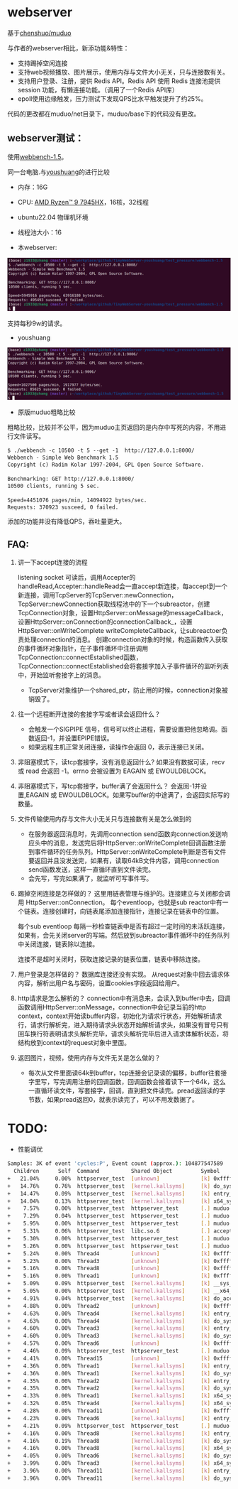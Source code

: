 # webserver

基于[chenshuo/muduo](https://github.com/chenshuo/muduo)

与作者的webserver相比，新添功能&特性：
* 支持踢掉空闲连接
* 支持web视频播放、图片展示，使用内存与文件大小无关，只与连接数有关。
* 支持用户登录、注册，提供 Redis API。Redis API 使用 Redis 连接池提供 session 功能，有懒连接功能。（调用了一个Redis API库）
* epoll使用边缘触发，压力测试下发现QPS比水平触发提升了约25%。

代码的更改都在muduo/net目录下，muduo/base下的代码没有更改。

## webserver测试：

使用[webbench-1.5](https://github.com/qinguoyi/TinyWebServer/tree/master/test_pressure/webbench-1.5)。

同一台电脑.与[youshuang](https://github.com/qinguoyi/TinyWebServer)的进行比较

* 内存：16G
* CPU: [AMD Ryzen™ 9 7945HX](https://www.amd.com/en/products/processors/laptop/ryzen/7000-series/amd-ryzen-9-7945hx.html)，16核，32线程
* ubuntu22.04 物理机环境
* 线程池大小：16

* 本webserver:

![alt text](images/thismuduo.png)

支持每秒9w的请求。

* youshuang

![alt text](images/youshuang.png)

* 原版muduo粗略比较

粗略比较，比较并不公平，因为muduo主页返回的是内存中写死的内容，不用进行文件读写。

```
$ ./webbench -c 10500 -t 5 --get -1  http://127.0.0.1:8000/
Webbench - Simple Web Benchmark 1.5
Copyright (c) Radim Kolar 1997-2004, GPL Open Source Software.

Benchmarking: GET http://127.0.0.1:8000/
10500 clients, running 5 sec.

Speed=4451076 pages/min, 14094922 bytes/sec.
Requests: 370923 susceed, 0 failed.
```

添加的功能并没有降低QPS，吞吐量更大。


## FAQ:

1. 讲一下accept连接的流程

   listening socket 可读后，调用Accepter的handleRead,Accepter::handleRead会一直accept新连接，每accept到一个新连接，调用TcpServer的TcpServer::newConnection，TcpServer::newConnection获取线程池中的下一个subreactor，创建TcpConnection对象，设置HttpServer::onMessage的messageCallback，设置HttpServer::onConnection的connectionCallback_，设置HttpServer::onWriteComplete writeCompleteCallback，让subreactoer负责处理connection的消息。
   创建connection对象的时候，构造函数传入获取的事件循环对象指针，在子事件循环中注册调用TcpConnection::connectEstablished函数，TcpConnection::connectEstablished会将套接字加入子事件循环的监听列表中，开始监听套接字上的消息。

   * TcpServer对象维护一个shared_ptr，防止用的时候，connection对象被销毁了。

2. 往一个远程断开连接的套接字写或者读会返回什么？
   * 会触发一个SIGPIPE 信号，信号可以终止进程，需要设置把他忽略调。函数返回-1，并设置EPIPE错误。
   * 如果远程主机正常关闭连接，读操作会返回 0，表示连接已关闭。
3. 非阻塞模式下，读tcp套接字，没有消息返回什么?
   如果没有数据可读，recv 或 read 会返回 -1。errno 会被设置为 EAGAIN 或 EWOULDBLOCK。
4. 非阻塞模式下，写tcp套接字，buffer满了会返回什么？
   会返回-1并设置,EAGAIN 或 EWOULDBLOCK。如果写buffer的中途满了，会返回实际写的数量。

5. 文件传输使用内存与文件大小无关只与连接数有关是怎么做到的
   * 在服务器返回消息时，先调用connection send函数向connection发送响应头中的消息，发送完后将HttpServer::onWriteComplete回调函数注册到事件循环的任务队列。HttpServer::onWriteComplete判断是否有文件要返回并且没发送完，如果有，读取64kB文件内容，调用connection send函数发送，这样一直循环直到文件读完。
   * 会先写，写完如果满了，就监听可写事件写。


7. 踢掉空闲连接是怎样做的？
   这里用链表管理与维护的。连接建立与关闭都会调用 HttpServer::onConnection。
   每个eventloop，也就是sub reactor中有一个链表。连接创建时，向链表尾添加连接指针，连接记录在链表中的位置。

   每个sub eventloop 每隔一秒检查链表中是否有超过一定时间的未活跃连接，如果有，会先关闭server的写端。然后放到subreactor事件循环中的任务队列中关闭连接，链表除以连接。

   连接不是超时关闭时，获取连接记录的链表位置，链表中移除连接。

6. 用户登录是怎样做的？
  数据库连接还没有实现。
  从request对象中回去请求体内容，解析出用户名与密码，设置cookies字段返回给用户。

7. http请求是怎么解析的？
   connection中有消息来，会读入到buffer中去，回调函数调用HttpServer::onMessage，connection中会记录当前的http context，context开始读buffer内容，初始化为请求行状态，开始解析请求行，请求行解析完，进入期待请求头状态开始解析请求头，如果没有冒号只有回车换行符表明请求头解析完毕，请求头解析完毕后进入请求体解析状态，将结构放到context的request对象中里面。

8. 返回图片，视频，使用内存与文件无关是怎么做的？
   * 每次从文件里面读64k到buffer，tcp连接会记录读的偏移，buffer往套接字里写，写完调用注册的回调函数，回调函数会接着读下一个64k，这么一直循环读文件，写套接字，回调，直到把文件读完。pread返回读的字节数，如果pread返回0，就表示读完了，可以不用发数据了。


# TODO:

* 性能调优

```bash
Samples: 3K of event 'cycles:P', Event count (approx.): 104877547589
  Children      Self  Command          Shared Object         Symbol
+   21.04%     0.00%  httpserver_test  [unknown]             [k] 0xffffffffffffffff
+   14.76%     0.76%  httpserver_test  [kernel.kallsyms]     [k] do_syscall_64
+   14.47%     0.09%  httpserver_test  [kernel.kallsyms]     [k] entry_SYSCALL_64_after_hwframe
+   14.04%     0.13%  httpserver_test  [kernel.kallsyms]     [k] x64_sys_call
+    7.57%     0.00%  httpserver_test  httpserver_test       [.] muduo::Acceptor::handleRead()
+    7.29%     0.04%  httpserver_test  httpserver_test       [.] muduo::TcpServer::newConnection(int, muduo::InetAddress const&)
+    5.95%     0.00%  httpserver_test  httpserver_test       [.] muduo::EventLoop::loop()
+    5.31%     0.06%  httpserver_test  libc.so.6             [.] accept4
+    5.30%     0.00%  httpserver_test  httpserver_test       [.] muduo::Socket::accept(muduo::InetAddress*)
+    5.26%     0.00%  httpserver_test  httpserver_test       [.] muduo::sockets::accept(int, sockaddr_in*)
+    5.24%     0.00%  Thread4          [unknown]             [k] 0xffffffffffffffff
+    5.23%     0.00%  Thread3          [unknown]             [k] 0xffffffffffffffff
+    5.16%     0.00%  Thread8          [unknown]             [k] 0xffffffffffffffff
+    5.16%     0.00%  Thread1          [unknown]             [k] 0xffffffffffffffff
+    5.09%     0.09%  httpserver_test  [kernel.kallsyms]     [k] __sys_accept4
+    5.05%     0.00%  httpserver_test  [kernel.kallsyms]     [k] __x64_sys_accept4
+    4.91%     0.04%  httpserver_test  [kernel.kallsyms]     [k] do_accept
+    4.88%     0.00%  Thread2          [unknown]             [k] 0xffffffffffffffff
+    4.63%     0.00%  Thread4          [kernel.kallsyms]     [k] entry_SYSCALL_64_after_hwframe
+    4.63%     0.00%  Thread4          [kernel.kallsyms]     [k] do_syscall_64
+    4.60%     0.00%  Thread3          [kernel.kallsyms]     [k] entry_SYSCALL_64_after_hwframe
+    4.60%     0.00%  Thread3          [kernel.kallsyms]     [k] do_syscall_64
+    4.57%     0.00%  Thread6          [unknown]             [k] 0xffffffffffffffff
+    4.46%     0.09%  httpserver_test  httpserver_test       [.] muduo::EventLoop::queueInLoop(std::function<void ()> const&)
+    4.41%     0.00%  Thread15         [unknown]             [k] 0xffffffffffffffff
+    4.36%     0.00%  Thread1          [kernel.kallsyms]     [k] entry_SYSCALL_64_after_hwframe
+    4.36%     0.00%  Thread1          [kernel.kallsyms]     [k] do_syscall_64
+    4.35%     0.00%  Thread2          [kernel.kallsyms]     [k] entry_SYSCALL_64_after_hwframe
+    4.35%     0.00%  Thread2          [kernel.kallsyms]     [k] do_syscall_64
+    4.33%     0.00%  Thread1          [kernel.kallsyms]     [k] x64_sys_call
+    4.32%     0.05%  Thread4          [kernel.kallsyms]     [k] x64_sys_call
+    4.28%     0.00%  Thread11         [unknown]             [k] 0xffffffffffffffff
+    4.23%     0.00%  Thread6          [kernel.kallsyms]     [k] entry_SYSCALL_64_after_hwframe
+    4.21%     0.09%  httpserver_test  httpserver_test       [.] muduo::EPollPoller::poll(int, std::vector<muduo::Channel*, std::allocator<muduo
+    4.16%     0.00%  Thread8          [kernel.kallsyms]     [k] entry_SYSCALL_64_after_hwframe
+    4.16%     0.19%  Thread8          [kernel.kallsyms]     [k] do_syscall_64
+    4.16%     0.00%  Thread8          [kernel.kallsyms]     [k] x64_sys_call
+    4.05%     0.00%  Thread6          [kernel.kallsyms]     [k] do_syscall_64
+    3.99%     0.00%  Thread3          [kernel.kallsyms]     [k] x64_sys_call
+    3.96%     0.00%  Thread11         [kernel.kallsyms]     [k] entry_SYSCALL_64_after_hwframe
+    3.96%     0.00%  Thread11         [kernel.kallsyms]     [k] do_syscall_64
```
